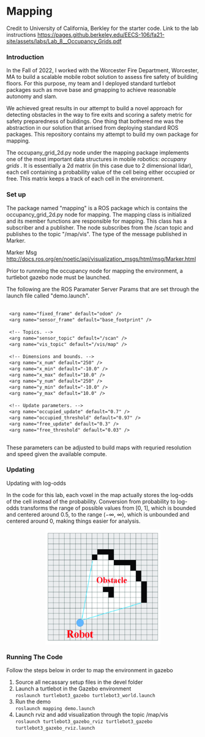 # Mapping

Credit to University of California, Berkley for the starter code. Link to the lab instructions https://pages.github.berkeley.edu/EECS-106/fa21-site/assets/labs/Lab_8__Occupancy_Grids.pdf

### Introduction

In the Fall of 2022, I worked with the Worcester Fire Department, Worcester, MA to build a scalable mobile robot solution to assess fire safety of building floors. For this purpose, my team and I deployed standard turtlebot packages such as move base and gmapping to achieve reasonable autonomy and slam. 

We achieved great results in our attempt to build a novel approach for detecting obstacles in the way to fire exits and scoring a safety metric for safety preparedness of buildings. One thing that bothered me was the abstraction in our solution that arrised from deploying standard ROS packages. This repository contains my attempt to build my own package for mapping. 

The occupany_grid_2d.py node under the mapping package implements one of the most important data structures in mobile robotics: <i> occupany grids </i>. It is essentially a 2d matrix (in this case due to 2 dimensional lidar), each cell containing a probability value of the cell being either occupied or free. This matrix keeps a track of each cell in the environment. 
  
### Set up 
  
The package named "mapping" is a ROS package which is contains the occupancy_grid_2d.py node for mapping. The mapping class is initialized and its member functions are responsible for mapping. This class has a subscriber and a publisher. The node subscribes from the /scan topic and publishes to the topic "/map/vis". The type of the message published in Marker. 
  
Marker Msg
http://docs.ros.org/en/noetic/api/visualization_msgs/html/msg/Marker.html
  
Prior to runnning the occupancy node for mapping the environment, a turtlebot gazebo node must be launched. 
  
The following are the ROS Paramater Server Params that are set through the launch file called "demo.launch".
  
``` 

 <arg name="fixed_frame" default="odom" />
 <arg name="sensor_frame" default="base_footprint" />

 <!-- Topics. -->
 <arg name="sensor_topic" default="/scan" />
 <arg name="vis_topic" default="/vis/map" />

 <!-- Dimensions and bounds. -->
 <arg name="x_num" default="250" />
 <arg name="x_min" default="-10.0" />
 <arg name="x_max" default="10.0" />
 <arg name="y_num" default="250" />
 <arg name="y_min" default="-10.0" />
 <arg name="y_max" default="10.0" />

 <!-- Update parameters. -->
 <arg name="occupied_update" default="0.7" />
 <arg name="occupied_threshold" default="0.97" />
 <arg name="free_update" default="0.3" />
 <arg name="free_threshold" default="0.03" />
  
```

These parameters can be adjusted to build maps with requried resolution and speed given the available compute.

### Updating 

Updating with log-odds

In the code for this lab, each voxel in the map actually stores the log-odds of the cell instead of the probability. Conversion from probability to log-odds transforms the range of possible values from [0, 1], which is bounded and centered around 0.5, to the range (−∞, ∞), which is unbounded and centered around 0, making things easier for analysis.

<p align="center"><img align="center" src="https://raw.githubusercontent.com/deveshdatwani/lidar-mapping/main/assets/log-odds.png" height=300, width=300></p>


### Running The Code 

Follow the steps below in order to map the environment in gazebo 

1. Source all necassary setup files in the devel folder
2. Launch a turtlebot in the Gazebo environment <br>
``` roslaunch turtlebot3_gazebo turtlebot3_world.launch ```
3. Run the demo <br>
``` roslaunch mapping demo.launch ```
4. Launch rviz and add visualization through the topic /map/vis <br>
``` roslaunch turtlebot3_gazebo_rviz turtlebot3_gazebo turtlebot3_gazebo_rviz.launch ```



  
  

